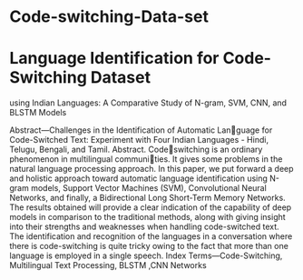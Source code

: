 # Code-switching-Data-set

# Language Identification for Code-Switching Dataset
using Indian Languages: A Comparative Study of
N-gram, SVM, CNN, and BLSTM Models

Abstract—Challenges in the Identification of Automatic Language for Code-Switched Text: Experiment with Four Indian
Languages - Hindi, Telugu, Bengali, and Tamil. Abstract. Codeswitching is an ordinary phenomenon in multilingual communities. It gives some problems in the natural language processing
approach. In this paper, we put forward a deep and holistic
approach toward automatic language identification using N-gram
models, Support Vector Machines (SVM), Convolutional Neural
Networks, and finally, a Bidirectional Long Short-Term Memory
Networks. The results obtained will provide a clear indication of
the capability of deep models in comparison to the traditional
methods, along with giving insight into their strengths and
weaknesses when handling code-switched text. The identification
and recognition of the languages in a conversation where there
is code-switching is quite tricky owing to the fact that more than
one language is employed in a single speech.
Index Terms—Code-Switching, Multilingual Text Processing,
BLSTM ,CNN Networks
